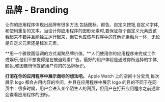 # 品牌 - Branding

让你的应用程序体现出品牌有很多方法,包括图标、颜色、自定义按钮,自定义字体,和使用重复的文本。当设计你应用程序的图形元素时,要保证每个自定义元素应该看起来不错并且能独立运行起来，但它也应该与程序中的其他元素融为一体，无论是自定义元素还是标准元素。

**用一个雅致而低调的方式凝聚品牌价值。**人们使用你的应用程序来完成工作或娱乐,他们不想觉得是在被迫观看广告。最好的用户体验是通过你所选择的字体,颜色,和图像悄悄提醒用户你的的品牌标识。

**打消在你的应用程序中展示商标的想法吧。** Apple Watch 上的空间十分宝贵,每次展示 logo 都会占用内容的空间。并且在应用程序中展示 logo 的目的不同于在网页中：很多时候，用户会进入某个陌生人的网页，但用户在打开应用程序之前通常会查看应用程序的图标。

